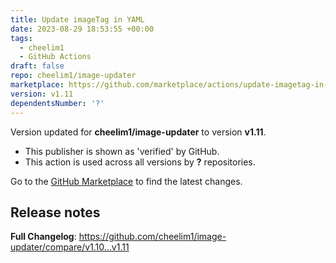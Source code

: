 ```yaml
---
title: Update imageTag in YAML
date: 2023-08-29 18:53:55 +00:00
tags:
  - cheelim1
  - GitHub Actions
draft: false
repo: cheelim1/image-updater
marketplace: https://github.com/marketplace/actions/update-imagetag-in-yaml
version: v1.11
dependentsNumber: '?'
---
```



Version updated for **cheelim1/image-updater** to version **v1.11**.
- This publisher is shown as 'verified' by GitHub.
- This action is used across all versions by **?** repositories.

Go to the [GitHub Marketplace](https://github.com/marketplace/actions/update-imagetag-in-yaml) to find the latest changes.

## Release notes

**Full Changelog**: https://github.com/cheelim1/image-updater/compare/v1.10...v1.11
